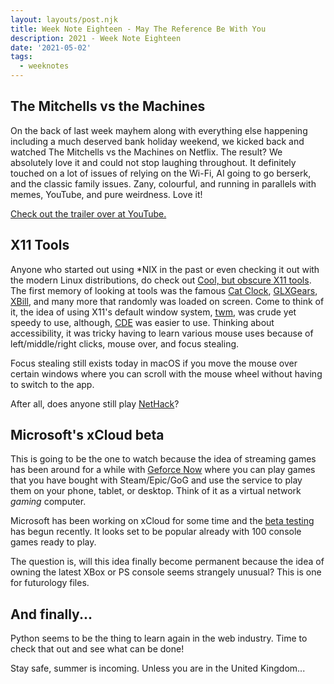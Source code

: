 ```yaml
---
layout: layouts/post.njk
title: Week Note Eighteen - May The Reference Be With You
description: 2021 - Week Note Eighteen
date: '2021-05-02'
tags:
  - weeknotes
---
```


## The Mitchells vs the Machines

On the back of last week mayhem along with everything else happening including a much deserved bank holiday weekend, we kicked back and watched The Mitchells vs the Machines on Netflix. The result? We absolutely love it and could not stop laughing throughout. It definitely touched on a lot of issues of relying on the Wi-Fi, AI going to go berserk, and the classic family issues. Zany, colourful, and running in parallels with memes, YouTube, and pure weirdness. Love it!

[Check out the trailer over at YouTube.](https://www.youtube.com/watch?v=_ak5dFt8Ar0)

## X11 Tools

Anyone who started out using *NIX in the past or even checking it out with the modern Linux distributions, do check out [Cool, but obscure X11 tools](https://cyber.dabamos.de/unix/x11/). The first memory of looking at tools was the famous [Cat Clock](https://cyber.dabamos.de/unix/x11/#xclock-cat), [GLXGears](https://cyber.dabamos.de/unix/x11/#glxgears), [XBill](https://cyber.dabamos.de/unix/x11/#xbill), and many more that randomly was loaded on screen. Come to think of it, the idea of using X11's default window system, [twm](https://en.wikipedia.org/wiki/Twm), was crude yet speedy to use, although, [CDE](https://en.wikipedia.org/wiki/Common_Desktop_Environment) was easier to use. Thinking about accessibility, it was tricky having to learn various mouse uses because of left/middle/right clicks, mouse over, and focus stealing.

Focus stealing still exists today in macOS if you move the mouse over certain windows where you can scroll with the mouse wheel without having to switch to the app.

After all, does anyone still play [NetHack](https://en.wikipedia.org/wiki/NetHack)?

## Microsoft's xCloud beta

This is going to be the one to watch because the idea of streaming games has been around for a while with [Geforce Now](https://www.nvidia.com/en-gb/geforce-now/) where you can play games that you have bought with Steam/Epic/GoG and use the service to play them on your phone, tablet, or desktop. Think of it as a virtual network _gaming_ computer.

Microsoft has been working on xCloud for some time and the [beta testing](https://www.xbox.com/en-US/play) has begun recently. It looks set to be popular already with 100 console games ready to play.

The question is, will this idea finally become permanent because the idea of owning the latest XBox or PS console seems strangely unusual? This is one for futurology files.

## And finally...

Python seems to be the thing to learn again in the web industry. Time to check that out and see what can be done!

Stay safe, summer is incoming. Unless you are in the United Kingdom...